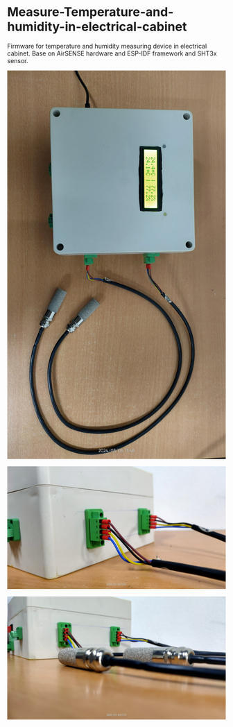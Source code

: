 # Measure-Temperature-and-humidity-in-electrical-cabinet
Firmware for temperature and humidity measuring device in electrical cabinet. Base on AirSENSE hardware and ESP-IDF framework and SHT3x sensor.

![Measuring Temperature and Humidity in Electrical Cabinet](image/picture_1.jpg)

![Connetor 4Pin for Sensor](image/picture_2.jpg)

![SHT3x Sensors](image/picture_3.jpg)
